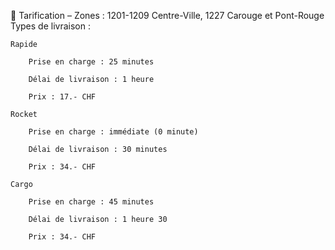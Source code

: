 🧾 Tarification – Zones : 1201-1209 Centre-Ville, 1227 Carouge et Pont-Rouge
Types de livraison :

    Rapide

        Prise en charge : 25 minutes

        Délai de livraison : 1 heure

        Prix : 17.- CHF

    Rocket

        Prise en charge : immédiate (0 minute)

        Délai de livraison : 30 minutes

        Prix : 34.- CHF

    Cargo

        Prise en charge : 45 minutes

        Délai de livraison : 1 heure 30

        Prix : 34.- CHF